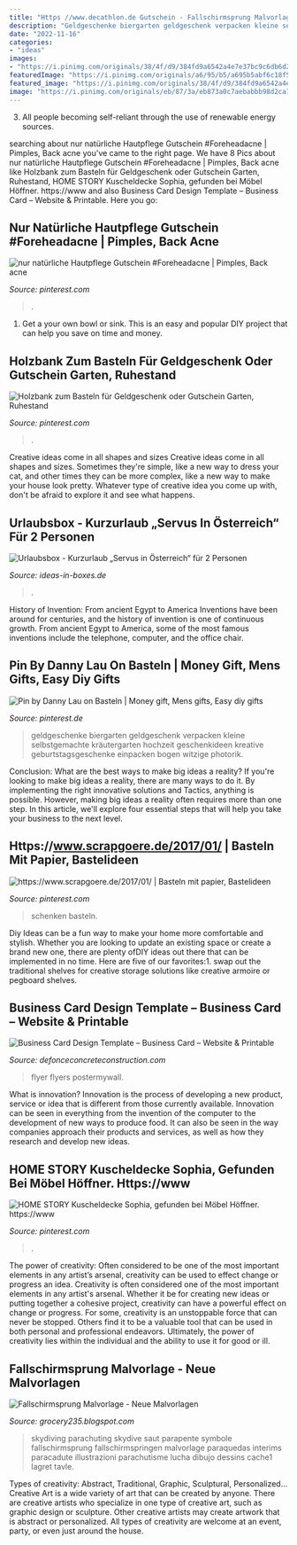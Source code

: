 ```yaml
---
title: "Https //www.decathlon.de Gutschein - Fallschirmsprung Malvorlage"
description: "Geldgeschenke biergarten geldgeschenk verpacken kleine selbstgemachte kräutergarten hochzeit geschenkideen kreative geburtstagsgeschenke einpacken bogen witzige photorik"
date: "2022-11-16"
categories:
- "ideas"
images:
- "https://i.pinimg.com/originals/38/4f/d9/384fd9a6542a4e7e37bc9c6db6d28a55.jpg"
featuredImage: "https://i.pinimg.com/originals/a6/95/b5/a695b5abf6c18f5ccd1706903488b780.jpg"
featured_image: "https://i.pinimg.com/originals/38/4f/d9/384fd9a6542a4e7e37bc9c6db6d28a55.jpg"
image: "https://i.pinimg.com/originals/eb/87/3a/eb873a0c7aebabbb98d2ca721503920a.png"
---
```



3. All people becoming self-reliant through the use of renewable energy sources. 

	

		
searching about nur natürliche Hautpflege Gutschein #Foreheadacne | Pimples, Back acne you've came to the right page. We have 8 Pics about nur natürliche Hautpflege Gutschein #Foreheadacne | Pimples, Back acne like Holzbank zum Basteln für Geldgeschenk oder Gutschein Garten, Ruhestand, HOME STORY Kuscheldecke Sophia, gefunden bei Möbel Höffner. https://www and also Business Card Design Template – Business Card – Website &amp; Printable. Here you go:
		
    
## Nur Natürliche Hautpflege Gutschein #Foreheadacne | Pimples, Back Acne

<img loading=lazy src="https://i.pinimg.com/originals/eb/87/3a/eb873a0c7aebabbb98d2ca721503920a.png" onerror="this.onerror=null;this.src='https://tse3.mm.bing.net/th?id=OIP.64c6DHrrq7uY0spyFQOSCgHaPH&amp;pid=15.1';" alt="nur natürliche Hautpflege Gutschein #Foreheadacne | Pimples, Back acne">

_Source: pinterest.com_

>. 

	

1. Get a your own bowl or sink. This is an easy and popular DIY project that can help you save on time and money.

    
## Holzbank Zum Basteln Für Geldgeschenk Oder Gutschein Garten, Ruhestand

<img loading=lazy src="https://i.pinimg.com/originals/02/19/cd/0219cd803f42c4d296ac64361d8b347f.jpg" onerror="this.onerror=null;this.src='https://tse1.mm.bing.net/th?id=OIP.7jPwPYP82z6CotUoRxL8YQHaF4&amp;pid=15.1';" alt="Holzbank zum Basteln für Geldgeschenk oder Gutschein Garten, Ruhestand">

_Source: pinterest.com_

>. 

	

Creative ideas come in all shapes and sizes
Creative ideas come in all shapes and sizes. Sometimes they're simple, like a new way to dress your cat, and other times they can be more complex, like a new way to make your house look pretty. Whatever type of creative idea you come up with, don't be afraid to explore it and see what happens.

    
## Urlaubsbox - Kurzurlaub „Servus In Österreich“ Für 2 Personen

<img loading=lazy src="https://cdn02.plentymarkets.com/lmplnzb18e8t/item/images/945/full/Urlaubsbox-Kurzurlaub----Servus-in-oesterreich----fue.jpg" onerror="this.onerror=null;this.src='https://tse4.mm.bing.net/th?id=OIP.pxhoy22_VkTvp39wnZ5iIAHaEy&amp;pid=15.1';" alt="Urlaubsbox - Kurzurlaub „Servus in Österreich“ für 2 Personen">

_Source: ideas-in-boxes.de_

>. 

	

History of Invention: From ancient Egypt to America
Inventions have been around for centuries, and the history of invention is one of continuous growth. From ancient Egypt to America, some of the most famous inventions include the telephone, computer, and the office chair.

    
## Pin By Danny Lau On Basteln | Money Gift, Mens Gifts, Easy Diy Gifts

<img loading=lazy src="https://i.pinimg.com/originals/5e/96/26/5e9626e364790c147be391e3f6951e1c.jpg" onerror="this.onerror=null;this.src='https://tse1.mm.bing.net/th?id=OIP.yBKqKVLhuYWeeqkt4CUUTAHaJ4&amp;pid=15.1';" alt="Pin by Danny Lau on Basteln | Money gift, Mens gifts, Easy diy gifts">

_Source: pinterest.de_

>geldgeschenke biergarten geldgeschenk verpacken kleine selbstgemachte kräutergarten hochzeit geschenkideen kreative geburtstagsgeschenke einpacken bogen witzige photorik. 

	

Conclusion: What are the best ways to make big ideas a reality?
If you're looking to make big ideas a reality, there are many ways to do it. By implementing the right innovative solutions and Tactics, anything is possible. However, making big ideas a reality often requires more than one step. In this article, we'll explore four essential steps that will help you take your business to the next level.

    
## Https://www.scrapgoere.de/2017/01/ | Basteln Mit Papier, Bastelideen

<img loading=lazy src="https://i.pinimg.com/originals/38/4f/d9/384fd9a6542a4e7e37bc9c6db6d28a55.jpg" onerror="this.onerror=null;this.src='https://tse2.mm.bing.net/th?id=OIP.2zteeXsOzSI3Mbv0JzJaiAAAAA&amp;pid=15.1';" alt="https://www.scrapgoere.de/2017/01/ | Basteln mit papier, Bastelideen">

_Source: pinterest.com_

>schenken basteln. 

	

Diy Ideas can be a fun way to make your home more comfortable and stylish. Whether you are looking to update an existing space or create a brand new one, there are plenty ofDIY ideas out there that can be implemented in no time. Here are five of our favorites:1. swap out the traditional shelves for creative storage solutions like creative armoire or pegboard shelves.
    
## Business Card Design Template – Business Card – Website &amp; Printable

<img loading=lazy src="https://defonceconcreteconstruction.com/wp-content/uploads/2018/08/business-card-design-template-beauty-flyer-template-fb568d6bb93779f777b8423bff2264a7.jpg" onerror="this.onerror=null;this.src='https://tse1.mm.bing.net/th?id=OIP.Nvz8EXdA-h-Ktv--gjLYLgAAAA&amp;pid=15.1';" alt="Business Card Design Template – Business Card – Website &amp; Printable">

_Source: defonceconcreteconstruction.com_

>flyer flyers postermywall. 

	

What is innovation?
Innovation is the process of developing a new product, service or idea that is different from those currently available. Innovation can be seen in everything from the invention of the computer to the development of new ways to produce food. It can also be seen in the way companies approach their products and services, as well as how they research and develop new ideas.

    
## HOME STORY Kuscheldecke Sophia, Gefunden Bei Möbel Höffner. Https://www

<img loading=lazy src="https://i.pinimg.com/originals/a6/95/b5/a695b5abf6c18f5ccd1706903488b780.jpg" onerror="this.onerror=null;this.src='https://tse1.mm.bing.net/th?id=OIP.PZWSSjVVLx2iIOp8vB1wFwHaEh&amp;pid=15.1';" alt="HOME STORY Kuscheldecke Sophia, gefunden bei Möbel Höffner. https://www">

_Source: pinterest.com_

>. 

	

The power of creativity: Often considered to be one of the most important elements in any artist’s arsenal, creativity can be used to effect change or progress an idea.
Creativity is often considered one of the most important elements in any artist's arsenal. Whether it be for creating new ideas or putting together a cohesive project, creativity can have a powerful effect on change or progress. For some, creativity is an unstoppable force that can never be stopped. Others find it to be a valuable tool that can be used in both personal and professional endeavors. Ultimately, the power of creativity lies within the individual and the ability to use it for good or ill.

    
## Fallschirmsprung Malvorlage - Neue Malvorlagen

<img loading=lazy src="https://i.pinimg.com/474x/a4/af/59/a4af59d1e04a14ed755b7a8450df2947.jpg" onerror="this.onerror=null;this.src='https://tse2.mm.bing.net/th?id=OIP.A9gAGCe-S5dlRa6lJ0CdNwAAAA&amp;pid=15.1';" alt="Fallschirmsprung Malvorlage - Neue Malvorlagen">

_Source: grocery235.blogspot.com_

>skydiving parachuting skydive saut parapente symbole fallschirmsprung fallschirmspringen malvorlage paraquedas interims paracadute illustrazioni parachutisme lucha dibujo dessins cache1 lagret tavle. 

	

Types of creativity: Abstract, Traditional, Graphic, Sculptural, Personalized...
Creative Art is a wide variety of art that can be created by anyone. There are creative artists who specialize in one type of creative art, such as graphic design or sculpture. Other creative artists may create artwork that is abstract or personalized. All types of creativity are welcome at an event, party, or even just around the house.

